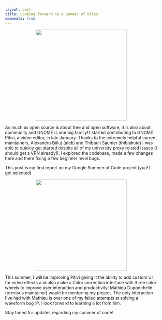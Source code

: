 ```yaml
---
layout: post
title: Looking forward to a summer of bliss
comments: true
---
```

<center>
<img src="https://people.gnome.org/~engagement/logos/GnomeLogoVertical.svg" width="300"/> 
</center>

As much as open source is about free and open software, it is also about community and GNOME is one big family! I started contributing to GNOME Pitivi, a video editor, in late January. Thanks to the extremely helpful current maintainers, Alexandru Băluț (aleb) and Thibault Saunier (thiblahute) I was able to quickly get started despite all of my university proxy related issues (I should get a VPN already!). I explored the codebase, made a few changes here and there fixing a few beginner level bugs.

This post is my first report on my Google Summer of Code project (yup! I got selected)

<center>
<img src="https://4.bp.blogspot.com/-AY7eIsmbH0Y/WLRdpe78DJI/AAAAAAAABDU/lsb2XqcmyUsLqYo6yzo9HYMY4vLn3q_OgCLcB/s1600/vertical%2BGSoC%2Blogo.jpg" width="300"/>
</center>

This summer, I will be improving Pitivi giving it the ability to add custom UI for video effects and also make a Color correction interface with three color wheels to improve user interaction and productivity! Mathieu Duponchelle (previous maintainer) would be mentoring my project. The only interaction I've had with Mathieu is over one of my failed attempts at solving a waveform bug :P. I look forward to learning a lot from him.

Stay tuned for updates regarding my summer of code!